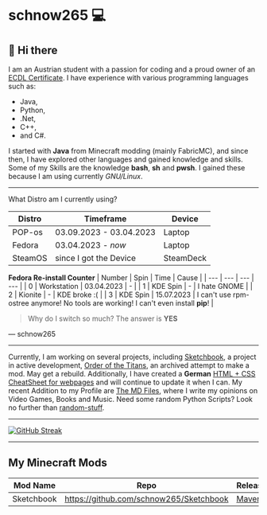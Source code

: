 # schnow265 💻

## 👋 Hi there

I am an Austrian student with a passion for coding and a proud owner of an [ECDL Certificate](https://icdl.org/). I have experience with various programming languages such as:

* Java,
* Python,
* .Net,
* C++,
* and C#.

I started with __Java__ from Minecraft modding (mainly FabricMC), and since then, I have explored other languages and gained knowledge and skills. Some of my Skills are the knowledge __bash__, __sh__ and __pwsh__. I gained these because I am using currently _GNU/Linux_. 

---

What Distro am I currently using?

| Distro  | Timeframe               | Device    |
| ------- | ----------------------- | --------- |
| POP-os  | 03.09.2023 - 03.04.2023 | Laptop    |
| Fedora  | 03.04.2023 - _now_     | Laptop    |
| SteamOS | since I got the Device  | SteamDeck |

**Fedora Re-install Counter**
| Number | Spin | Time | Cause |
| --- | --- | --- | --- |
| 0 | Workstation | 03.04.2023 | - |
| 1 | KDE Spin | - | I hate GNOME |
| 2 | Kionite | - | KDE broke :( |
| 3 | KDE Spin | 15.07.2023 | I can't use rpm-ostree anymore! No tools are working! I can't even install **pip**! |


> Why do I switch so much? The answer is **YES**

— schnow265

---
Currently, I am working on several projects, including [Sketchbook](https://github.com/schnow265/Sketchbook/), a project in active development, [Order of the Titans](https://github.com/schnow265/Order-of-the-Titans), an archived attempt to make a mod. May get a rebuild. Additionally, I have created a __German__ [HTML + CSS CheatSheet for webpages](https://github.com/schnow265/Cheat-sheet-of-Webpages) and will continue to update it when I can. My recent Addition to my Profile are [The MD Files](https://github.com/schnow265/the_md_files), where I write my opinions on Video Games, Books and Music. Need some random Python Scripts? Look no further than [random-stuff](https://github.com/schnow265/random-stuff).

---

[![GitHub Streak](https://streak-stats.demolab.com?user=schnow265&theme=ocean-gradient&hide_border=true&border_radius=5&date_format=j%20M%5B%20Y%5D&mode=weekly)](https://git.io/streak-stats)

---

## My Minecraft Mods

| Mod Name | Repo | Releases | Snapshots | Modrinth |
| --- | --- | --- | --- | --- |
| Sketchbook | https://github.com/schnow265/Sketchbook | [Maven](https://github.com/schnow265/Sketchbook/packages/1838831) | [Maven](https://github.com/schnow265/Sketchbook/packages/1839523) | [Releases](https://modrinth.com/mod/sketchbook) |

